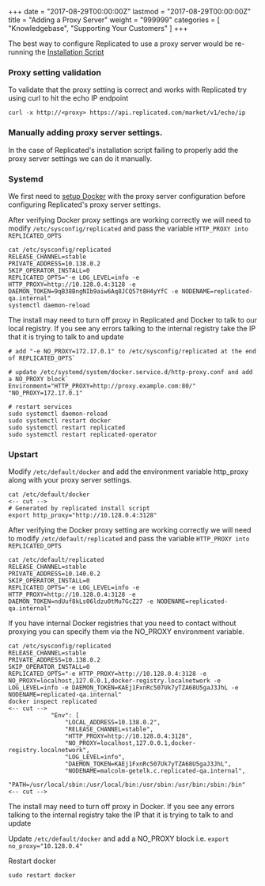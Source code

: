 +++
date = "2017-08-29T00:00:00Z"
lastmod = "2017-08-29T00:00:00Z"
title = "Adding a Proxy Server"
weight = "999999"
categories = [ "Knowledgebase", "Supporting Your Customers" ]
+++

The best way to configure Replicated to use a proxy server would be re-running the [Installation Script](https://help.replicated.com/docs/distributing-an-application/installing/)

### Proxy setting validation

To validate that the proxy setting is correct and works with Replicated try using curl to hit the echo IP endpoint

```shell
curl -x http://<proxy> https://api.replicated.com/market/v1/echo/ip
```

### Manually adding proxy server settings.

In the case of Replicated's installation script failing to properly add the proxy server settings we can do it manually.

### Systemd

We first need to [setup Docker](https://docs.docker.com/engine/admin/systemd/) with the proxy server configuration before configuring Replicated's proxy server settings.

After verifying Docker proxy settings are working correctly we will need to modify `/etc/sysconfig/replicated` and pass the variable `HTTP_PROXY into REPLICATED_OPTS`

```shell
cat /etc/sysconfig/replicated
RELEASE_CHANNEL=stable
PRIVATE_ADDRESS=10.138.0.2
SKIP_OPERATOR_INSTALL=0
REPLICATED_OPTS="-e LOG_LEVEL=info -e HTTP_PROXY=http://10.128.0.4:3128 -e DAEMON_TOKEN=9qB38BngNIb9aiw6Aq8JCQ57t8H4yYfC -e NODENAME=replicated-qa.internal" 
systemctl daemon-reload
```
The install may need to turn off proxy in Replicated and Docker to talk to our local registry. If you see any errors talking to the internal registry take the IP that it is trying to talk to and update

```shell
# add "-e NO_PROXY=172.17.0.1" to /etc/sysconfig/replicated at the end of REPLICATED_OPTS`
```
```shell
# update /etc/systemd/system/docker.service.d/http-proxy.conf and add a NO_PROXY block`
Environment="HTTP_PROXY=http://proxy.example.com:80/" "NO_PROXY=172.17.0.1"
```

```shell
# restart services
sudo systemctl daemon-reload
sudo systemctl restart docker
sudo systemctl restart replicated
sudo systemctl restart replicated-operator
```

### Upstart

Modify `/etc/default/docker` and add the environment variable http_proxy along with your proxy server settings.
```shell
cat /etc/default/docker
<-- cut -->
# Generated by replicated install script
export http_proxy="http://10.128.0.4:3128"
```

After verifying the Docker proxy setting are working correctly we will need to modify `/etc/default/replicated` and pass the variable `HTTP_PROXY into REPLICATED_OPTS`
```shell
cat /etc/default/replicated
RELEASE_CHANNEL=stable
PRIVATE_ADDRESS=10.140.0.2
SKIP_OPERATOR_INSTALL=0
REPLICATED_OPTS="-e LOG_LEVEL=info -e HTTP_PROXY=http://10.128.0.4:3128 -e DAEMON_TOKEN=ndUuf8kLs06ldzu0tMu7GcZ27 -e NODENAME=replicated-qa.internal"
```
If you have internal Docker registries that you need to contact without proxying you can specify them via the NO_PROXY environment variable.
```shell
cat /etc/sysconfig/replicated
RELEASE_CHANNEL=stable
PRIVATE_ADDRESS=10.138.0.2
SKIP_OPERATOR_INSTALL=0
REPLICATED_OPTS="-e HTTP_PROXY=http://10.128.0.4:3128 -e NO_PROXY=localhost,127.0.0.1,docker-registry.localnetwork -e LOG_LEVEL=info -e DAEMON_TOKEN=KAEj1FxnRc507Uk7yTZA68U5gaJ3JhL -e NODENAME=replicated-qa.internal"
docker inspect replicated
<-- cut -->
            "Env": [
                "LOCAL_ADDRESS=10.138.0.2",
                "RELEASE_CHANNEL=stable",
                "HTTP_PROXY=http://10.128.0.4:3128",
                "NO_PROXY=localhost,127.0.0.1,docker-registry.localnetwork",
                "LOG_LEVEL=info",
                "DAEMON_TOKEN=KAEj1FxnRc507Uk7yTZA68U5gaJ3JhL",
                "NODENAME=malcolm-getelk.c.replicated-qa.internal",
                "PATH=/usr/local/sbin:/usr/local/bin:/usr/sbin:/usr/bin:/sbin:/bin"
<-- cut -->
```

The install may need to turn off proxy in Docker. If you see any errors talking to the internal registry take the IP that it is trying to talk to and update

Update `/etc/default/docker` and add a NO_PROXY block i.e. `export no_proxy="10.128.0.4"`

Restart docker

```shell
sudo restart docker
```